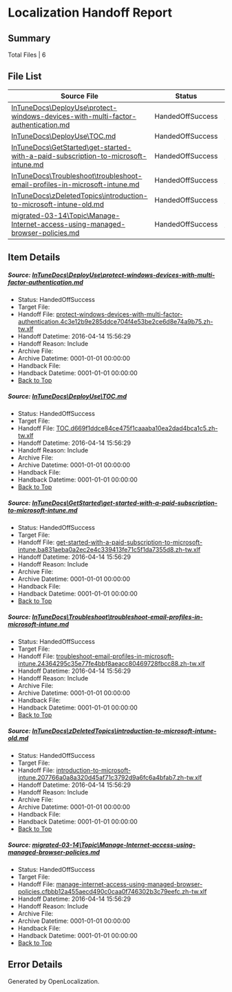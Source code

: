 # <a name='report-top'></a> Localization Handoff Report

## Summary
 Total Files | 6

## File List
 Source File | Status | Details 
 ----------- | ------ | ------- 
 [InTuneDocs\DeployUse\protect-windows-devices-with-multi-factor-authentication.md](https://github.com/Microsoft/IntuneDocs-pr/blob/e4d50f2fd5c8567de75e47b27b09fc60d009ab10/InTuneDocs/DeployUse/protect-windows-devices-with-multi-factor-authentication.md) | HandedOffSuccess | [Details](#2c0d9c170a567bde7b561acf9fe89808c577a7b6261)
 [InTuneDocs\DeployUse\TOC.md](https://github.com/Microsoft/IntuneDocs-pr/blob/333012ae200e1526ed57b37dac1b22efaf392b2c/InTuneDocs/DeployUse/TOC.md) | HandedOffSuccess | [Details](#fd68088ed35966af60b56be6edcccdc5678ac329286)
 [InTuneDocs\GetStarted\get-started-with-a-paid-subscription-to-microsoft-intune.md](https://github.com/Microsoft/IntuneDocs-pr/blob/1e1f6caa1d53021d5e6544e016d1a363798ad92e/InTuneDocs/GetStarted/get-started-with-a-paid-subscription-to-microsoft-intune.md) | HandedOffSuccess | [Details](#b5d633a102598e244a52f1fee8932a2c37eb25a0516)
 [InTuneDocs\Troubleshoot\troubleshoot-email-profiles-in-microsoft-intune.md](https://github.com/Microsoft/IntuneDocs-pr/blob/fa77a78c576696ee18e64681fffc4c0bf5e26b29/InTuneDocs/Troubleshoot/troubleshoot-email-profiles-in-microsoft-intune.md) | HandedOffSuccess | [Details](#2065cca69c9f81e361744a243daaa3cc26a702751169)
 [InTuneDocs\zDeletedTopics\introduction-to-microsoft-intune-old.md](https://github.com/Microsoft/IntuneDocs-pr/blob/e4d50f2fd5c8567de75e47b27b09fc60d009ab10/InTuneDocs/zDeletedTopics/introduction-to-microsoft-intune-old.md) | HandedOffSuccess | [Details](#3b9c00857551480257905fe0215aeb25b30506f21429)
 [migrated-03-14\Topic\Manage-Internet-access-using-managed-browser-policies.md](https://github.com/Microsoft/IntuneDocs-pr/blob/e4d50f2fd5c8567de75e47b27b09fc60d009ab10/migrated-03-14/Topic/Manage-Internet-access-using-managed-browser-policies.md) | HandedOffSuccess | [Details](#23cba0278d75843f988320a398c0443f4bb2c9722142)

## Item Details
##### <a name='2c0d9c170a567bde7b561acf9fe89808c577a7b6261'></a> Source: [InTuneDocs\DeployUse\protect-windows-devices-with-multi-factor-authentication.md](https://github.com/Microsoft/IntuneDocs-pr/blob/e4d50f2fd5c8567de75e47b27b09fc60d009ab10/InTuneDocs/DeployUse/protect-windows-devices-with-multi-factor-authentication.md)
* Status: HandedOffSuccess
* Target File: 
* Handoff File: [protect-windows-devices-with-multi-factor-authentication.4c3e12b9e285ddce704f4e53be2ce6d8e74a9b75.zh-tw.xlf](https://github.com/Microsoft/EM.handoff/blob/546f0495c8839393780906864d5472e178cbe74b/ol-handoff/Microsoft/IntuneDocs-pr.zh-tw/master/protect-windows-devices-with-multi-factor-authentication.4c3e12b9e285ddce704f4e53be2ce6d8e74a9b75.zh-tw.xlf)
* Handoff Datetime: 2016-04-14 15:56:29
* Handoff Reason: Include
* Archive File: 
* Archive Datetime: 0001-01-01 00:00:00
* Handback File: 
* Handback Datetime: 0001-01-01 00:00:00
* [Back to Top](#report-top)

##### <a name='fd68088ed35966af60b56be6edcccdc5678ac329286'></a> Source: [InTuneDocs\DeployUse\TOC.md](https://github.com/Microsoft/IntuneDocs-pr/blob/333012ae200e1526ed57b37dac1b22efaf392b2c/InTuneDocs/DeployUse/TOC.md)
* Status: HandedOffSuccess
* Target File: 
* Handoff File: [TOC.d669f1ddce84ce475f1caaaba10ea2dad4bca1c5.zh-tw.xlf](https://github.com/Microsoft/EM.handoff/blob/546f0495c8839393780906864d5472e178cbe74b/ol-handoff/Microsoft/IntuneDocs-pr.zh-tw/master/TOC.d669f1ddce84ce475f1caaaba10ea2dad4bca1c5.zh-tw.xlf)
* Handoff Datetime: 2016-04-14 15:56:29
* Handoff Reason: Include
* Archive File: 
* Archive Datetime: 0001-01-01 00:00:00
* Handback File: 
* Handback Datetime: 0001-01-01 00:00:00
* [Back to Top](#report-top)

##### <a name='b5d633a102598e244a52f1fee8932a2c37eb25a0516'></a> Source: [InTuneDocs\GetStarted\get-started-with-a-paid-subscription-to-microsoft-intune.md](https://github.com/Microsoft/IntuneDocs-pr/blob/1e1f6caa1d53021d5e6544e016d1a363798ad92e/InTuneDocs/GetStarted/get-started-with-a-paid-subscription-to-microsoft-intune.md)
* Status: HandedOffSuccess
* Target File: 
* Handoff File: [get-started-with-a-paid-subscription-to-microsoft-intune.ba831aeba0a2ec2e4c339413fe71c5f1da7355d8.zh-tw.xlf](https://github.com/Microsoft/EM.handoff/blob/546f0495c8839393780906864d5472e178cbe74b/ol-handoff/Microsoft/IntuneDocs-pr.zh-tw/master/get-started-with-a-paid-subscription-to-microsoft-intune.ba831aeba0a2ec2e4c339413fe71c5f1da7355d8.zh-tw.xlf)
* Handoff Datetime: 2016-04-14 15:56:29
* Handoff Reason: Include
* Archive File: 
* Archive Datetime: 0001-01-01 00:00:00
* Handback File: 
* Handback Datetime: 0001-01-01 00:00:00
* [Back to Top](#report-top)

##### <a name='2065cca69c9f81e361744a243daaa3cc26a702751169'></a> Source: [InTuneDocs\Troubleshoot\troubleshoot-email-profiles-in-microsoft-intune.md](https://github.com/Microsoft/IntuneDocs-pr/blob/fa77a78c576696ee18e64681fffc4c0bf5e26b29/InTuneDocs/Troubleshoot/troubleshoot-email-profiles-in-microsoft-intune.md)
* Status: HandedOffSuccess
* Target File: 
* Handoff File: [troubleshoot-email-profiles-in-microsoft-intune.24364295c35e77fe4bbf8aeacc80469728fbcc88.zh-tw.xlf](https://github.com/Microsoft/EM.handoff/blob/546f0495c8839393780906864d5472e178cbe74b/ol-handoff/Microsoft/IntuneDocs-pr.zh-tw/master/troubleshoot-email-profiles-in-microsoft-intune.24364295c35e77fe4bbf8aeacc80469728fbcc88.zh-tw.xlf)
* Handoff Datetime: 2016-04-14 15:56:29
* Handoff Reason: Include
* Archive File: 
* Archive Datetime: 0001-01-01 00:00:00
* Handback File: 
* Handback Datetime: 0001-01-01 00:00:00
* [Back to Top](#report-top)

##### <a name='3b9c00857551480257905fe0215aeb25b30506f21429'></a> Source: [InTuneDocs\zDeletedTopics\introduction-to-microsoft-intune-old.md](https://github.com/Microsoft/IntuneDocs-pr/blob/e4d50f2fd5c8567de75e47b27b09fc60d009ab10/InTuneDocs/zDeletedTopics/introduction-to-microsoft-intune-old.md)
* Status: HandedOffSuccess
* Target File: 
* Handoff File: [introduction-to-microsoft-intune.207766a0a8a320d45af71c3792d9a6fc6a4bfab7.zh-tw.xlf](https://github.com/Microsoft/EM.handoff/blob/546f0495c8839393780906864d5472e178cbe74b/ol-handoff/Microsoft/IntuneDocs-pr.zh-tw/master/introduction-to-microsoft-intune.207766a0a8a320d45af71c3792d9a6fc6a4bfab7.zh-tw.xlf)
* Handoff Datetime: 2016-04-14 15:56:29
* Handoff Reason: Include
* Archive File: 
* Archive Datetime: 0001-01-01 00:00:00
* Handback File: 
* Handback Datetime: 0001-01-01 00:00:00
* [Back to Top](#report-top)

##### <a name='23cba0278d75843f988320a398c0443f4bb2c9722142'></a> Source: [migrated-03-14\Topic\Manage-Internet-access-using-managed-browser-policies.md](https://github.com/Microsoft/IntuneDocs-pr/blob/e4d50f2fd5c8567de75e47b27b09fc60d009ab10/migrated-03-14/Topic/Manage-Internet-access-using-managed-browser-policies.md)
* Status: HandedOffSuccess
* Target File: 
* Handoff File: [manage-internet-access-using-managed-browser-policies.cfbbb12a455aecd490c0caa0f746302b3c79eefc.zh-tw.xlf](https://github.com/Microsoft/EM.handoff/blob/546f0495c8839393780906864d5472e178cbe74b/ol-handoff/Microsoft/IntuneDocs-pr.zh-tw/master/manage-internet-access-using-managed-browser-policies.cfbbb12a455aecd490c0caa0f746302b3c79eefc.zh-tw.xlf)
* Handoff Datetime: 2016-04-14 15:56:29
* Handoff Reason: Include
* Archive File: 
* Archive Datetime: 0001-01-01 00:00:00
* Handback File: 
* Handback Datetime: 0001-01-01 00:00:00
* [Back to Top](#report-top)


## Error Details

Generated by OpenLocalization.
